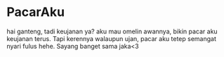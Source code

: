 # PacarAku

hai ganteng, tadi keujanan ya?
aku mau omelin awannya, bikin pacar aku keujanan terus. Tapi kerennya walaupun ujan, pacar aku tetep semangat nyari fulus hehe. Sayang banget sama jaka<3
